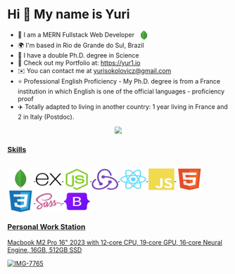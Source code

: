 Hi 👋 My name is Yuri
==========================

* 🧠 I am a MERN Fullstack Web Developer <img align="center" alt="Rafa-CSS" height="25" width="35" src="https://raw.githubusercontent.com/devicons/devicon/master/icons/mongodb/mongodb-original.svg">
* 🌍 I'm based in Rio de Grande do Sul, Brazil
* 🚀 I have a double Ph.D. degree in Science
* 🥷 Check out my Portfolio at: https://yur1.io
* ✉️ You can contact me at yurisokolovicz@gmail.com
* ⭐ Professional English Proficiency - My Ph.D. degree is from a France institution in which English is one of the official languages - proficiency proof
* ✈️ Totally adapted to living in another country: 1 year living in France and 2 in Italy (Postdoc). 


<div align="center">
  <a href="https://github.com/yurisokolovicz">
  <img height="180em" src="https://github-readme-stats.vercel.app/api/top-langs/?username=yurisokolovicz&layout=compact&langs_count=7&theme=dracula"/>
</div>

### Skills
  
<div style="display: inline_block"><br>
  <img align="center" alt="Yuri-mongoDB" height="50" width="60" src="https://raw.githubusercontent.com/devicons/devicon/master/icons/mongodb/mongodb-original.svg">
  <img align="center" alt="Yuri-express" height="50" width="60" src="https://raw.githubusercontent.com/devicons/devicon/master/icons/express/express-original.svg">
   <img align="center" alt="Yuri-node" height="50" width="60" src="https://raw.githubusercontent.com/devicons/devicon/master/icons/nodejs/nodejs-original.svg">
  <img align="center" alt="Yuri-redux" height="50" width="60" src="https://raw.githubusercontent.com/devicons/devicon/master/icons/redux/redux-original.svg">
  <img align="center" alt="Yuri-react" height="50" width="60" src="https://raw.githubusercontent.com/devicons/devicon/master/icons/react/react-original.svg">
  <img align="center" alt="Yuri-Js" height="50" width="60" src="https://raw.githubusercontent.com/devicons/devicon/master/icons/javascript/javascript-plain.svg">
  <img align="center" alt="Yuri-HTML" height="50" width="60" src="https://raw.githubusercontent.com/devicons/devicon/master/icons/html5/html5-original.svg">
  <img align="center" alt="Yuri-CSS" height="50" width="60" src="https://raw.githubusercontent.com/devicons/devicon/master/icons/css3/css3-original.svg">
  <img align="center" alt="Yuri-sass" height="50" width="60" src="https://raw.githubusercontent.com/devicons/devicon/master/icons/sass/sass-original.svg">
  <img align="center" alt="Rafa-bootstrap" height="50" width="60" src="https://raw.githubusercontent.com/devicons/devicon/master/icons/bootstrap/bootstrap-original.svg">
</div>
  
  ### Personal Work Station
  Macbook M2 Pro 16" 2023 with 12‑core CPU, 19‑core GPU, 16‑core Neural Engine, 16GB, 512GB SSD
  
![IMG-7765](https://github.com/yurisokolovicz/yurisokolovicz/assets/121908988/9ba4e519-a523-47fd-b601-6bc731a53c01)




